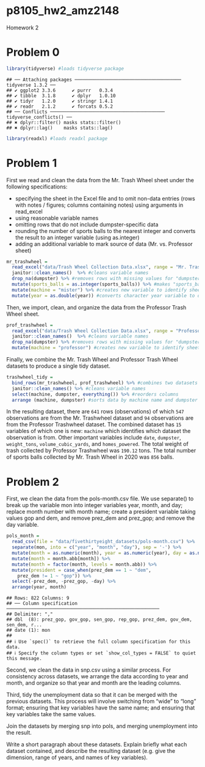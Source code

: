 p8105_hw2_amz2148
================

Homework 2

# Problem 0

``` r
library(tidyverse) #loads tidyverse package
```

    ## ── Attaching packages ─────────────────────────────────────── tidyverse 1.3.2 ──
    ## ✔ ggplot2 3.3.6      ✔ purrr   0.3.4 
    ## ✔ tibble  3.1.8      ✔ dplyr   1.0.10
    ## ✔ tidyr   1.2.0      ✔ stringr 1.4.1 
    ## ✔ readr   2.1.2      ✔ forcats 0.5.2 
    ## ── Conflicts ────────────────────────────────────────── tidyverse_conflicts() ──
    ## ✖ dplyr::filter() masks stats::filter()
    ## ✖ dplyr::lag()    masks stats::lag()

``` r
library(readxl) #loads readxl package
```

# Problem 1

First we read and clean the data from the Mr. Trash Wheel sheet under
the following specifications:

-   specifying the sheet in the Excel file and to omit non-data entries
    (rows with notes / figures; columns containing notes) using
    arguments in read_excel
-   using reasonable variable names
-   omitting rows that do not include dumpster-specific data
-   rounding the number of sports balls to the nearest integer and
    converts the result to an integer variable (using as.integer)
-   adding an additional variable to mark source of data
    (Mr. vs. Professor sheet)

``` r
mr_trashwheel = 
  read_excel("data/Trash Wheel Collection Data.xlsx", range = "Mr. Trash Wheel!A2:N549") %>% #reads in only desired section and sheet from excel document
  janitor::clean_names()  %>% #cleans variable names
  drop_na(dumpster) %>% #removes rows with missing values for "dumpster" variable
  mutate(sports_balls = as.integer(sports_balls)) %>% #makes "sports_balls" variable an integer
  mutate(machine = "mister") %>% #creates new variable to identify sheet/source of data 
  mutate(year = as.double(year)) #converts character year variable to double
```

Then, we import, clean, and organize the data from the Professor Trash
Wheel sheet.

``` r
prof_trashwheel = 
  read_excel("data/Trash Wheel Collection Data.xlsx", range = "Professor Trash Wheel!A2:M96") %>% #reads in only desired section and sheet from excel document
  janitor::clean_names()  %>% #cleans variable names
  drop_na(dumpster) %>% #removes rows with missing values for "dumpster" variable
  mutate(machine = "professor") #creates new variable to identify sheet/source of data 
```

Finally, we combine the Mr. Trash Wheel and Professor Trash Wheel
datasets to produce a single tidy dataset.

``` r
trashwheel_tidy = 
  bind_rows(mr_trashwheel, prof_trashwheel) %>% #combines two datasets into one
  janitor::clean_names() %>% #cleans variable names
  select(machine, dumpster, everything()) %>% #reorders columns
  arrange (machine, dumpster) #sorts data by machine name and dumpster number
```

In the resulting dataset, there are `641` rows (observations) of which
`547` observations are from the Mr. Trashwheel dataset and `94`
observations are from the Professor Trashwheel dataset. The combined
dataset has `15` variables of which one is new: `machine` which
identifies which dataset the observation is from. Other important
variables include `date`, `dumpster`, `weight_tons`,
`volume_cubic_yards`, and `homes_powered`. The total weight of trash
collected by Professor Trashwheel was `190.12` tons. The total number of
sports balls collected by Mr. Trash Wheel in 2020 was `856` balls.

# Problem 2

First, we clean the data from the pols-month.csv file. We use separate()
to break up the variable mon into integer variables year, month, and
day; replace month number with month name; create a president variable
taking values gop and dem, and remove prez_dem and prez_gop; and remove
the day variable.

``` r
pols_month = 
  read_csv(file = "data/fivethirtyeight_datasets/pols-month.csv") %>% 
  separate(mon, into = c("year", "month", "day"), sep = '-') %>%
  mutate(month = as.numeric(month), year = as.numeric(year), day = as.numeric(day)) %>%
  mutate(month = month.abb[month]) %>%
  mutate(month = factor(month, levels = month.abb)) %>%
  mutate(president = case_when(prez_dem == 1 ~ "dem",
    prez_dem != 1 ~ "gop")) %>%
  select(-prez_dem, -prez_gop, -day) %>%
  arrange(year, month)
```

    ## Rows: 822 Columns: 9
    ## ── Column specification ────────────────────────────────────────────────────────
    ## Delimiter: ","
    ## dbl  (8): prez_gop, gov_gop, sen_gop, rep_gop, prez_dem, gov_dem, sen_dem, r...
    ## date (1): mon
    ## 
    ## ℹ Use `spec()` to retrieve the full column specification for this data.
    ## ℹ Specify the column types or set `show_col_types = FALSE` to quiet this message.

Second, we clean the data in snp.csv using a similar process. For
consistency across datasets, we arrange the data according to year and
month, and organize so that year and month are the leading columns.

Third, tidy the unemployment data so that it can be merged with the
previous datasets. This process will involve switching from “wide” to
“long” format; ensuring that key variables have the same name; and
ensuring that key variables take the same values.

Join the datasets by merging snp into pols, and merging unemployment
into the result.

Write a short paragraph about these datasets. Explain briefly what each
dataset contained, and describe the resulting dataset (e.g. give the
dimension, range of years, and names of key variables).
